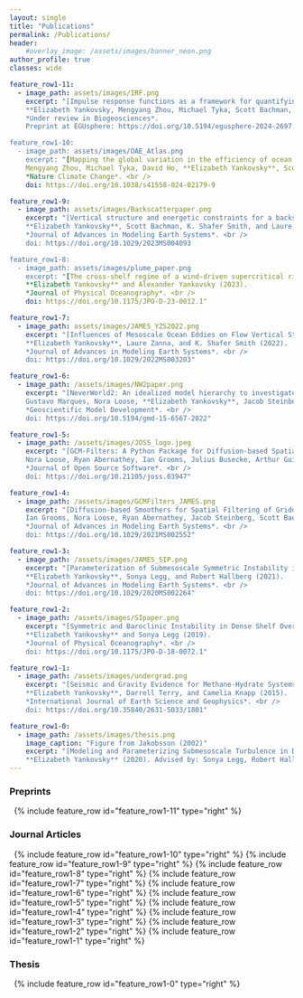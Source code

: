```yaml
---
layout: single
title: "Publications"
permalink: /Publications/
header:
    #overlay_image: /assets/images/banner_neon.png
author_profile: true
classes: wide

feature_row1-11:
  - image_path: assets/images/IRF.png
    excerpt: "[Impulse response functions as a framework for quantifying ocean-based carbon dioxide removal](https://egusphere.copernicus.org/preprints/2024/egusphere-2024-2697/) <br />
    **Elizabeth Yankovsky, Mengyang Zhou, Michael Tyka, Scott Bachman, David Ho, Alicia Karspeck, and Matthew Long (2024).
    *Under review in Biogeosciences*.
    Preprint at EGUsphere: https://doi.org/10.5194/egusphere-2024-2697

feature_row1-10:
  - image_path: assets/images/OAE_Atlas.png
    excerpt: "[Mapping the global variation in the efficiency of ocean alkalinity enhancement for carbon dioxide removal](https://www.nature.com/articles/s41558-024-02179-9) <br />
    Mengyang Zhou, Michael Tyka, David Ho, **Elizabeth Yankovsky**, Scott Bachman, Thomas Nicholas, Alicia Karspeck, and Matthew Long (2024).
    *Nature Climate Change*. <br />
    doi: https://doi.org/10.1038/s41558-024-02179-9

feature_row1-9:
  - image_path: assets/images/Backscatterpaper.png
    excerpt: "[Vertical structure and energetic constraints for a backscatter parameterization of ocean mesoscale eddies](https://agupubs.onlinelibrary.wiley.com/doi/full/10.1029/2023MS004093) <br />
    **Elizabeth Yankovsky**, Scott Bachman, K. Shafer Smith, and Laure Zanna (2024).
    *Journal of Advances in Modeling Earth Systems*. <br />
    doi: https://doi.org/10.1029/2023MS004093

feature_row1-8:
  - image_path: assets/images/plume_paper.png
    excerpt: "[The cross-shelf regime of a wind-driven supercritical river plume](https://doi.org/10.1175/JPO-D-23-0012.1) <br />
    **Elizabeth Yankovsky** and Alexander Yankovsky (2023).
    *Journal of Physical Oceanography*. <br />
    doi: https://doi.org/10.1175/JPO-D-23-0012.1"

feature_row1-7:
  - image_path: assets/images/JAMES_YZS2022.png
    excerpt: "[Influences of Mesoscale Ocean Eddies on Flow Vertical Structure in a Resolution-Based Model Hierarchy](https://doi.org/10.1029/2022MS003203) <br /> 
    **Elizabeth Yankovsky**, Laure Zanna, and K. Shafer Smith (2022). 
    *Journal of Advances in Modeling Earth Systems*. <br /> 
    doi: https://doi.org/10.1029/2022MS003203"

feature_row1-6:
  - image_path: /assets/images/NW2paper.png
    excerpt: "[NeverWorld2: An idealized model hierarchy to investigate ocean mesoscale eddies across resolutions](https://doi.org/10.5194/gmd-15-6567-2022)  <br />
    Gustavo Marques, Nora Loose, **Elizabeth Yankovsky**, Jacob Steinberg, Chiung-Yin Chang, Neeraja Bhamidipati, Alistair Adcroft, Baylor Fox-Kemper, Stephen Griffies, Robert Hallberg, Malte Jansen, Hemant Khatri, and Laure Zanna (2022).
    *Geoscientific Model Development*. <br />
    doi: https://doi.org/10.5194/gmd-15-6567-2022"

feature_row1-5:
  - image_path: /assets/images/JOSS_logo.jpeg
    excerpt: "[GCM-Filters: A Python Package for Diffusion-based Spatial Filtering of Gridded Data](https://doi.org/10.21105/joss.03947)  <br />
    Nora Loose, Ryan Abernathey, Ian Grooms, Julius Busecke, Arthur Guillaumin, **Elizabeth Yankovsky**, Gustavo Marques, Jacob Steinberg, Andrew Slavin Ross, Hemant Khatri, Scott Bachman, Laure Zanna, and Paige Martin (2022).
    *Journal of Open Source Software*. <br />
    doi: https://doi.org/10.21105/joss.03947"

feature_row1-4:
  - image_path: /assets/images/GCMFilters_JAMES.png
    excerpt: "[Diffusion-based Smoothers for Spatial Filtering of Gridded Geophysical Data](https://doi.org/10.1029/2021MS002552)  <br />
    Ian Grooms, Nora Loose, Ryan Abernathey, Jacob Steinberg, Scott Bachman, Gustavo Marques, Arthur Guillaumin, and **Elizabeth Yankovsky** (2021).
    *Journal of Advances in Modeling Earth Systems*. <br />
    doi: https://doi.org/10.1029/2021MS002552"

feature_row1-3:
  - image_path: /assets/images/JAMES_SIP.png
    excerpt: "[Parameterization of Submesoscale Symmetric Instability in Dense Flows Along Topography](https://doi.org/10.1029/2020MS002264)  <br />
    **Elizabeth Yankovsky**, Sonya Legg, and Robert Hallberg (2021).
    *Journal of Advances in Modeling Earth Systems*. <br />
    doi: https://doi.org/10.1029/2020MS002264"

feature_row1-2:
  - image_path: /assets/images/SIpaper.png
    excerpt: "[Symmetric and Baroclinic Instability in Dense Shelf Overflows](https://doi.org/10.1175/JPO-D-18-0072.1)  <br />
    **Elizabeth Yankovsky** and Sonya Legg (2019).
    *Journal of Physical Oceanography*. <br />
    doi: https://doi.org/10.1175/JPO-D-18-0072.1"

feature_row1-1:
  - image_path: /assets/images/undergrad.png
    excerpt: "[Seismic and Gravity Evidence for Methane-Hydrate Systems in the Central Aleutian Basin](https://doi.org/10.35840/2631-5033/1801) <br />
    **Elizabeth Yankovsky**, Darrell Terry, and Camelia Knapp (2015).
    *International Journal of Earth Science and Geophysics*. <br />
    doi: https://doi.org/10.35840/2631-5033/1801"

feature_row1-0:
  - image_path: /assets/images/thesis.png
    image_caption: "Figure from Jakobsson (2002)"
    excerpt: "[Modeling and Parameterizing Submesoscale Turbulence in Dense Arctic Flows](https://dataspace.princeton.edu/handle/88435/dsp014f16c588m) <br />
    **Elizabeth Yankovsky** (2020). Advised by: Sonya Legg, Robert Hallberg, Rong Zhang, and Stephen Griffies."
--- 
```


### Preprints
&nbsp;
{% include feature_row id="feature_row1-11" type="right" %}
### Journal Articles
&nbsp;
{% include feature_row id="feature_row1-10" type="right" %}
{% include feature_row id="feature_row1-9" type="right" %}
{% include feature_row id="feature_row1-8" type="right" %}
{% include feature_row id="feature_row1-7" type="right" %}
{% include feature_row id="feature_row1-6" type="right" %}
{% include feature_row id="feature_row1-5" type="right" %}
{% include feature_row id="feature_row1-4" type="right" %}
{% include feature_row id="feature_row1-3" type="right" %}
{% include feature_row id="feature_row1-2" type="right" %}
{% include feature_row id="feature_row1-1" type="right" %}
### Thesis
&nbsp;
{% include feature_row id="feature_row1-0" type="right" %}
